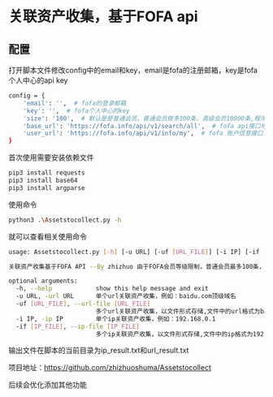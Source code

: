 # 关联资产收集，基于FOFA api

## 配置

打开脚本文件修改config中的email和key，email是fofa的注册邮箱，key是fofa个人中心的api key

```bash
config = {
    'email': '',  # fofa的登录邮箱
    'key': '',  # fofa个人中心的key
    'size': '100',  # 默认是是普通会员，普通会员做多100条，高级会员10000条,程序会根据会员等级自动调整
    'base_url': 'https://fofa.info/api/v1/search/all',  # fofa api接口地址
    'user_url': 'https://fofa.info/api/v1/info/my',  # fofa 账户信息接口
}
```



首次使用需要安装依赖文件

```bash
pip3 install requests
pip3 install base64
pip3 install argparse
```

使用命令

```bash
python3 .\Assetstocollect.py -h
```

就可以查看相关使用命令

```bash
usage: Assetstocollect.py [-h] [-u URL] [-uf [URL_FILE]] [-i IP] [-if [IP_FILE]]

关联资产收集基于FOFA API --By zhizhuo 由于FOFA会员等级限制，普通会员最多100条，高级会员做多10000条 程序默认下载api可获取最大数量

optional arguments:
  -h, --help            show this help message and exit
  -u URL, -url URL      单个url关联资产收集，例如：baidu.com顶级域名
  -uf [URL_FILE], --url-file [URL_FILE]
                        多个url关联资产收集，以文件形式存储,文件中的url格式为baidu.com顶级域名
  -i IP, -ip IP         单个ip关联资产收集，例如：192.168.0.1
  -if [IP_FILE], --ip-file [IP_FILE]
                        多个ip关联资产收集，以文件形式存储,文件中的ip格式为192.168.0.1
```

输出文件在脚本的当前目录为ip_result.txt和url_result.txt

项目地址：https://github.com/zhizhuoshuma/Assetstocollect

后续会优化添加其他功能
